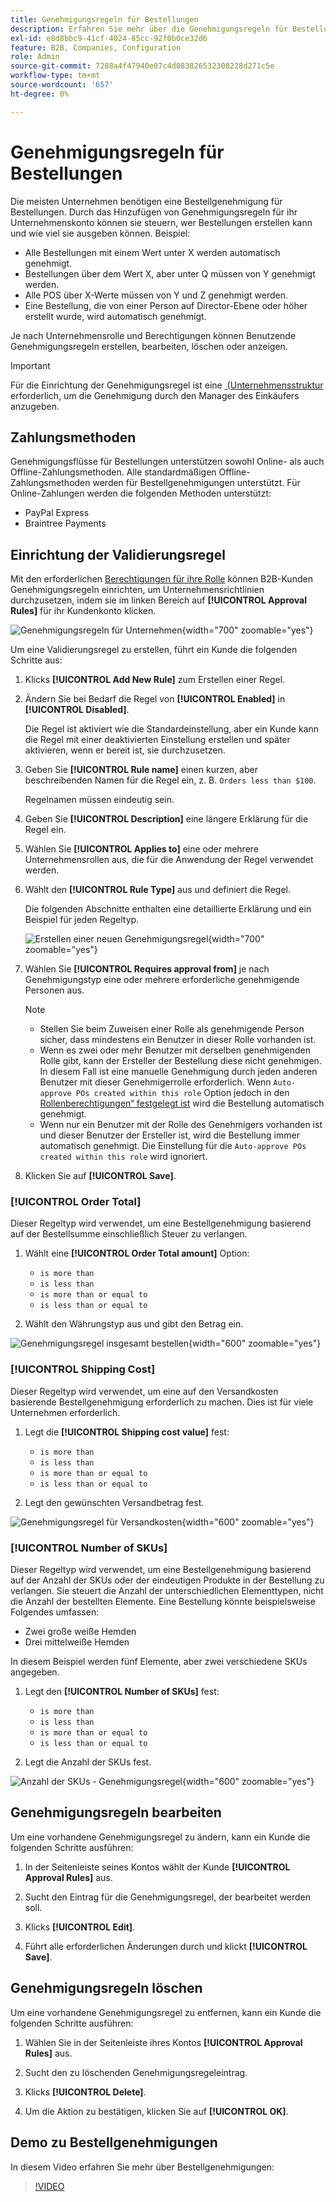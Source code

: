 ```yaml
---
title: Genehmigungsregeln für Bestellungen
description: Erfahren Sie mehr über die Genehmigungsregeln für Bestellungen und wie Unternehmensadministratoren sie in der Storefront definieren können.
exl-id: e8d8bbc9-41cf-4024-85cc-92f0b0ce32d6
feature: B2B, Companies, Configuration
role: Admin
source-git-commit: 7288a4f47940e07c4d083826532308228d271c5e
workflow-type: tm+mt
source-wordcount: '657'
ht-degree: 0%

---
```


# Genehmigungsregeln für Bestellungen

Die meisten Unternehmen benötigen eine Bestellgenehmigung für Bestellungen. Durch das Hinzufügen von Genehmigungsregeln für ihr Unternehmenskonto können sie steuern, wer Bestellungen erstellen kann und wie viel sie ausgeben können. Beispiel:

* Alle Bestellungen mit einem Wert unter X werden automatisch genehmigt.
* Bestellungen über dem Wert X, aber unter Q müssen von Y genehmigt werden.
* Alle POS über X-Werte müssen von Y und Z genehmigt werden.
* Eine Bestellung, die von einer Person auf Director-Ebene oder höher erstellt wurde, wird automatisch genehmigt.

Je nach Unternehmensrolle und Berechtigungen können Benutzende Genehmigungsregeln erstellen, bearbeiten, löschen oder anzeigen.

>[!IMPORTANT]
>
>Für die Einrichtung der Genehmigungsregel ist eine [&#x200B; (Unternehmensstruktur](account-company-structure.md) erforderlich, um die Genehmigung durch den Manager des Einkäufers anzugeben.

## Zahlungsmethoden

Genehmigungsflüsse für Bestellungen unterstützen sowohl Online- als auch Offline-Zahlungsmethoden. Alle standardmäßigen Offline-Zahlungsmethoden werden für Bestellgenehmigungen unterstützt. Für Online-Zahlungen werden die folgenden Methoden unterstützt:

* PayPal Express
* Braintree Payments


## Einrichtung der Validierungsregel

Mit den erforderlichen [Berechtigungen für ihre Rolle](account-company-roles-permissions.md) können B2B-Kunden Genehmigungsregeln einrichten, um Unternehmensrichtlinien durchzusetzen, indem sie im linken Bereich auf **[!UICONTROL Approval Rules]** für ihr Kundenkonto klicken.

![Genehmigungsregeln für Unternehmen](./assets/approval-rules.png){width="700" zoomable="yes"}

Um eine Validierungsregel zu erstellen, führt ein Kunde die folgenden Schritte aus:

1. Klicks **[!UICONTROL Add New Rule]** zum Erstellen einer Regel.

1. Ändern Sie bei Bedarf die Regel von **[!UICONTROL Enabled]** in **[!UICONTROL Disabled]**.

   Die Regel ist aktiviert wie die Standardeinstellung, aber ein Kunde kann die Regel mit einer deaktivierten Einstellung erstellen und später aktivieren, wenn er bereit ist, sie durchzusetzen.

1. Geben Sie **[!UICONTROL Rule name]** einen kurzen, aber beschreibenden Namen für die Regel ein, z. B. `Orders less than $100`.

   Regelnamen müssen eindeutig sein.

1. Geben Sie **[!UICONTROL Description]** eine längere Erklärung für die Regel ein.

1. Wählen Sie **[!UICONTROL Applies to]** eine oder mehrere Unternehmensrollen aus, die für die Anwendung der Regel verwendet werden.

1. Wählt den **[!UICONTROL Rule Type]** aus und definiert die Regel.

   Die folgenden Abschnitte enthalten eine detaillierte Erklärung und ein Beispiel für jeden Regeltyp.

   ![Erstellen einer neuen Genehmigungsregel](./assets/approval-rules-create.png){width="700" zoomable="yes"}

1. Wählen Sie **[!UICONTROL Requires approval from]** je nach Genehmigungstyp eine oder mehrere erforderliche genehmigende Personen aus.

   >[!NOTE]
   >
   >* Stellen Sie beim Zuweisen einer Rolle als genehmigende Person sicher, dass mindestens ein Benutzer in dieser Rolle vorhanden ist.
   >* Wenn es zwei oder mehr Benutzer mit derselben genehmigenden Rolle gibt, kann der Ersteller der Bestellung diese nicht genehmigen. In diesem Fall ist eine manuelle Genehmigung durch jeden anderen Benutzer mit dieser Genehmigerrolle erforderlich. Wenn `Auto-approve POs created within this role` Option jedoch in den [Rollenberechtigungen“ festgelegt ist](account-company-roles-permissions.md) wird die Bestellung automatisch genehmigt.
   >* Wenn nur ein Benutzer mit der Rolle des Genehmigers vorhanden ist und dieser Benutzer der Ersteller ist, wird die Bestellung immer automatisch genehmigt. Die Einstellung für die `Auto-approve POs created within this role` wird ignoriert.

1. Klicken Sie auf **[!UICONTROL Save]**.

### [!UICONTROL Order Total]

Dieser Regeltyp wird verwendet, um eine Bestellgenehmigung basierend auf der Bestellsumme einschließlich Steuer zu verlangen.

1. Wählt eine **[!UICONTROL Order Total amount]** Option:

   * `is more than`
   * `is less than`
   * `is more than or equal to`
   * `is less than or equal to`

1. Wählt den Währungstyp aus und gibt den Betrag ein.

![Genehmigungsregel insgesamt bestellen](./assets/approval-rules-order-total.png){width="600" zoomable="yes"}

### [!UICONTROL Shipping Cost]

Dieser Regeltyp wird verwendet, um eine auf den Versandkosten basierende Bestellgenehmigung erforderlich zu machen. Dies ist für viele Unternehmen erforderlich.

1. Legt die **[!UICONTROL Shipping cost value]** fest:

   * `is more than`
   * `is less than`
   * `is more than or equal to`
   * `is less than or equal to`

1. Legt den gewünschten Versandbetrag fest.

![Genehmigungsregel für Versandkosten](./assets/approval-rules-shipping-cost.png){width="600" zoomable="yes"}

### [!UICONTROL Number of SKUs]

Dieser Regeltyp wird verwendet, um eine Bestellgenehmigung basierend auf der Anzahl der SKUs oder der eindeutigen Produkte in der Bestellung zu verlangen. Sie steuert die Anzahl der unterschiedlichen Elementtypen, nicht die Anzahl der bestellten Elemente. Eine Bestellung könnte beispielsweise Folgendes umfassen:

* Zwei große weiße Hemden
* Drei mittelweiße Hemden

In diesem Beispiel werden fünf Elemente, aber zwei verschiedene SKUs angegeben.

1. Legt den **[!UICONTROL Number of SKUs]** fest:

   * `is more than`
   * `is less than`
   * `is more than or equal to`
   * `is less than or equal to`

1. Legt die Anzahl der SKUs fest.

![Anzahl der SKUs - Genehmigungsregel](./assets/approval-rules-number-skus.png){width="600" zoomable="yes"}

## Genehmigungsregeln bearbeiten

Um eine vorhandene Genehmigungsregel zu ändern, kann ein Kunde die folgenden Schritte ausführen:

1. In der Seitenleiste seines Kontos wählt der Kunde **[!UICONTROL Approval Rules]** aus.

1. Sucht den Eintrag für die Genehmigungsregel, der bearbeitet werden soll.

1. Klicks **[!UICONTROL Edit]**.

1. Führt alle erforderlichen Änderungen durch und klickt **[!UICONTROL Save]**.

## Genehmigungsregeln löschen

Um eine vorhandene Genehmigungsregel zu entfernen, kann ein Kunde die folgenden Schritte ausführen:

1. Wählen Sie in der Seitenleiste ihres Kontos **[!UICONTROL Approval Rules]** aus.

1. Sucht den zu löschenden Genehmigungsregeleintrag.

1. Klicks **[!UICONTROL Delete]**.

1. Um die Aktion zu bestätigen, klicken Sie auf **[!UICONTROL OK]**.

## Demo zu Bestellgenehmigungen

In diesem Video erfahren Sie mehr über Bestellgenehmigungen:

>[!VIDEO](https://video.tv.adobe.com/v/3411353?quality=12&learn=on&captions=ger)
